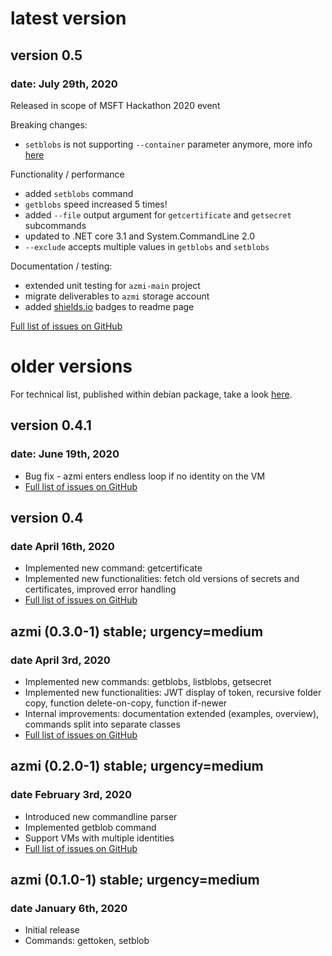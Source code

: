 # latest version

## version 0.5 

### date: July 29th, 2020
Released in scope of MSFT Hackathon 2020 event

Breaking changes:
* `setblobs` is not supporting `--container` parameter anymore, more info [here](docs/setblobs-container.md)

Functionality / performance
* added `setblobs` command
* `getblobs` speed increased 5 times!
* added `--file` output argument for `getcertificate` and `getsecret` subcommands
* updated to .NET core 3.1 and System.CommandLine 2.0
* `--exclude` accepts multiple values in `getblobs` and `setblobs`

Documentation / testing:
* extended unit testing for `azmi-main` project
* migrate deliverables to `azmi` storage account
* added [shields.io](https://shields.io) badges to readme page

[Full list of issues on GitHub](https://github.com/SRE-PRG/azmitool/milestone/5?closed=1)

# older versions

For technical list, published within debian package, take a look [here](debian/changelog).

## version 0.4.1

### date: June 19th, 2020

* Bug fix - azmi enters endless loop if no identity on the VM
* [Full list of issues on GitHub](https://github.com/SRE-PRG/azmitool/milestone/6?closed=1)

## version 0.4

### date April 16th, 2020

* Implemented new command: getcertificate
* Implemented new functionalities: fetch old versions of secrets and certificates, improved error handling
* [Full list of issues on GitHub](https://github.com/SRE-PRG/azmitool/milestone/4?closed=1)

## azmi (0.3.0-1) stable; urgency=medium

### date April 3rd, 2020

* Implemented new commands: getblobs, listblobs, getsecret
* Implemented new functionalities: JWT display of token, recursive folder copy, function delete-on-copy, function if-newer
* Internal improvements: documentation extended (examples, overview), commands split into separate classes
* [Full list of issues on GitHub](https://github.com/SRE-PRG/azmitool/milestone/3?closed=1)

## azmi (0.2.0-1) stable; urgency=medium

### date February 3rd, 2020

* Introduced new commandline parser
* Implemented getblob command
* Support VMs with multiple identities
* [Full list of issues on GitHub](https://github.com/SRE-PRG/azmitool/milestone/1?closed=1)

## azmi (0.1.0-1) stable; urgency=medium

### date January 6th, 2020

* Initial release
* Commands: gettoken, setblob
